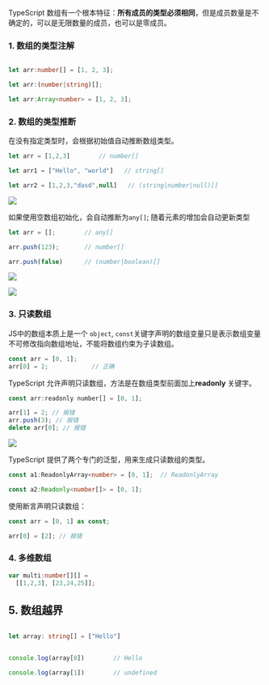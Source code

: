
TypeScript 数组有一个根本特征：**所有成员的类型必须相同**，但是成员数量是不确定的，可以是无限数量的成员，也可以是零成员。

### 1. 数组的类型注解

```ts

let arr:number[] = [1, 2, 3];

let arr:(number|string)[];

let arr:Array<number> = [1, 2, 3]; 

```

### 2. 数组的类型推断

在没有指定类型时，会根据初始值自动推断数组类型。

```ts 
let arr = [1,2,3]        // number[]

let arr1 = ["Hello", "world"]   // string[] 

let arr2 = [1,2,3,"dasd",null]   // (string|number|null)[] 
```

![](https://pic.existorlive.cn//202402181153255.png)

如果使用空数组初始化，会自动推断为`any[]`; 随着元素的增加会自动更新类型 

```ts 
let arr = [];        // any[]

arr.push(123);       // number[]

arr.push(false)      // (number|boolean)[]
```


![](https://pic.existorlive.cn//202402181155490.png)

![](https://pic.existorlive.cn//202402181155553.png)


### 3. 只读数组

JS中的数组本质上是一个 `object`, `const`关键字声明的数组变量只是表示数组变量不可修改指向数组地址，不能将数组约束为子读数组。

```ts 
const arr = [0, 1];
arr[0] = 2;            // 正确
```

TypeScript 允许声明只读数组，方法是在数组类型前面加上**readonly** 关键字。

```js
const arr:readonly number[] = [0, 1];

arr[1] = 2; // 报错
arr.push(3); // 报错
delete arr[0]; // 报错
```

![](https://pic.existorlive.cn//202402181156059.png)

TypeScript 提供了两个专门的泛型，用来生成只读数组的类型。 

```ts 
const a1:ReadonlyArray<number> = [0, 1];  // ReadonlyArray 

const a2:Readonly<number[]> = [0, 1];
```

使用断言声明只读数组：

```ts
const arr = [0, 1] as const;

arr[0] = [2]; // 报错 
```

### 4. 多维数组

```ts
var multi:number[][] =
  [[1,2,3], [23,24,25]];
```

## 5. 数组越界
```ts 

let array: string[] = ["Hello"]


console.log(array[0])        // Hello

console.log(array[1])        // undefined 
```